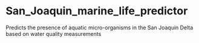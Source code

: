# San_Joaquin_marine_life_predictor
Predicts the presence of aquatic micro-organisms in the San Joaquin Delta based on water quality measurements
